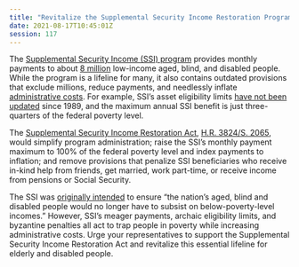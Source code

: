 ```yaml
---
title: "Revitalize the Supplemental Security Income Restoration Program to Fight Poverty"
date: 2021-08-17T10:45:01Z
session: 117
---
```

The [Supplemental Security Income (SSI) program](https://www.ssa.gov/ssi/) provides monthly payments to about [8 million](https://www.ssa.gov/policy/docs/quickfacts/stat_snapshot/) low-income aged, blind, and disabled people. While the program is a lifeline for many, it also contains outdated provisions that exclude millions, reduce payments, and needlessly inflate [administrative costs](https://www.ssa.gov/budget/FY22Files/FY22-JEAC.pdf). For example, SSI’s asset eligibility limits [have not been updated](https://www.cbpp.org/blog/after-decades-of-neglect-its-time-to-rebuild-ssi) since 1989, and the maximum annual SSI benefit is just three-quarters of the federal poverty level. 

The [Supplemental Security Income Restoration Act](https://www.brown.senate.gov/newsroom/press/release/social-security-program-update), [H.R. 3824/](https://www.congress.gov/bill/117th-congress/house-bill/3824/text)[S. 2065](https://www.congress.gov/bill/117th-congress/senate-bill/2065), would simplify program administration; raise the SSI’s monthly payment maximum to 100% of the federal poverty level and index payments to inflation; and remove provisions that penalize SSI beneficiaries who receive in-kind help from friends, get married, work part-time, or receive income from pensions or Social Security. 

The SSI was [originally intended](https://www.nytimes.com/2021/07/30/us/politics/disability-benefits-ssi-congress.html) to ensure “the nation’s aged, blind and disabled people would no longer have to subsist on below-poverty-level incomes.” However, SSI’s meager payments, archaic eligibility limits, and byzantine penalties all act to trap people in poverty while increasing administrative costs. Urge your representatives to support the Supplemental Security Income Restoration Act and revitalize this essential lifeline for elderly and disabled people.  
